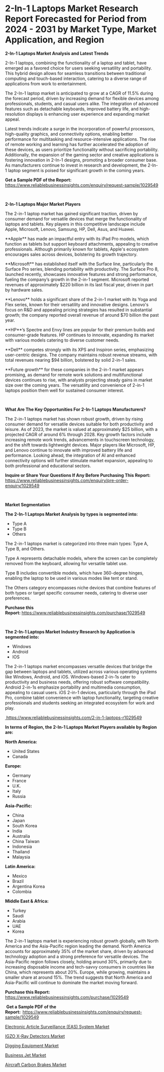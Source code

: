 <p><h1>2-In-1 Laptops Market Research Report Forecasted for Period from 2024 -  2031 by Market Type, Market Application, and Region</h1></p><p><strong>2-In-1 Laptops Market Analysis and Latest Trends</strong></p>
<p><p>2-In-1 laptops, combining the functionality of a laptop and tablet, have emerged as a favored choice for users seeking versatility and portability. This hybrid design allows for seamless transitions between traditional computing and touch-based interaction, catering to a diverse range of applications from work to entertainment.</p><p>The 2-In-1 laptop market is anticipated to grow at a CAGR of 11.5% during the forecast period, driven by increasing demand for flexible devices among professionals, students, and casual users alike. The integration of advanced features such as detachable keyboards, improved battery life, and high-resolution displays is enhancing user experience and expanding market appeal. </p><p>Latest trends indicate a surge in the incorporation of powerful processors, high-quality graphics, and connectivity options, enabling better performance for multitasking and resource-intensive applications. The rise of remote working and learning has further accelerated the adoption of these devices, as users prioritize functionality without sacrificing portability. Additionally, the expansion of the gaming sector and creative applications is fostering innovation in 2-In-1 designs, promoting a broader consumer base. As manufacturers continue to invest in research and development, the 2-In-1 laptop segment is poised for significant growth in the coming years.</p></p>
<p><strong>Get a Sample PDF of the Report:&nbsp;</strong> <a href="https://www.reliablebusinessinsights.com/enquiry/request-sample/1029549">https://www.reliablebusinessinsights.com/enquiry/request-sample/1029549</a></p>
<p>&nbsp;</p>
<p><strong>2-In-1 Laptops Major Market Players</strong></p>
<p><p>The 2-in-1 laptop market has gained significant traction, driven by consumer demand for versatile devices that merge the functionality of laptops and tablets. Key players in this competitive landscape include Apple, Microsoft, Lenovo, Samsung, HP, Dell, Asus, and Huawei.</p><p>**Apple** has made an impactful entry with its iPad Pro models, which function as tablets but support keyboard attachments, appealing to creative professionals. Although primarily known for tablets, Apple's ecosystem encourages sales across devices, bolstering its growth trajectory.</p><p>**Microsoft** has established itself with the Surface line, particularly the Surface Pro series, blending portability with productivity. The Surface Pro 8, launched recently, showcases innovative features and strong performance, fueling the company’s growth in the 2-in-1 segment. Microsoft reported revenues of approximately $220 billion in its last fiscal year, driven in part by hardware sales.</p><p>**Lenovo** holds a significant share of the 2-in-1 market with its Yoga and Flex series, known for their versatility and innovative designs. Lenovo's focus on R&D and appealing pricing strategies has resulted in substantial growth; the company reported overall revenue of around $70 billion the past year.</p><p>**HP**’s Spectre and Envy lines are popular for their premium builds and consumer-grade features. HP continues to innovate, expanding its market with various models catering to diverse customer needs.</p><p>**Dell** competes strongly with its XPS and Inspiron series, emphasizing user-centric designs. The company maintains robust revenue streams, with total revenues nearing $94 billion, bolstered by solid 2-in-1 sales.</p><p>**Future growth** for these companies in the 2-in-1 market appears promising, as demand for remote work solutions and multifunctional devices continues to rise, with analysts projecting steady gains in market size over the coming years. The versatility and convenience of 2-in-1 laptops position them well for sustained consumer interest.</p></p>
<p>&nbsp;</p>
<p><strong>What Are The Key Opportunities For 2-In-1 Laptops Manufacturers?</strong></p>
<p><p>The 2-in-1 laptops market has shown robust growth, driven by rising consumer demand for versatile devices suitable for both productivity and leisure. As of 2023, the market is valued at approximately $25 billion, with a projected CAGR of around 6% through 2028. Key growth factors include increasing remote work trends, advancements in touchscreen technology, and the shift towards lightweight devices. Major players like Microsoft, HP, and Lenovo continue to innovate with improved battery life and performance. Looking ahead, the integration of AI and enhanced connectivity options will further stimulate market expansion, appealing to both professional and educational sectors.</p></p>
<p><strong>Inquire or Share Your Questions If Any Before Purchasing This Report:</strong> <a href="https://www.reliablebusinessinsights.com/enquiry/pre-order-enquiry/1029549">https://www.reliablebusinessinsights.com/enquiry/pre-order-enquiry/1029549</a></p>
<p>&nbsp;</p>
<p><strong>Market Segmentation</strong></p>
<p><strong>The 2-In-1 Laptops Market Analysis by types is segmented into:</strong></p>
<p><ul><li>Type A</li><li>Type B</li><li>Others</li></ul></p>
<p><p>The 2-in-1 laptops market is categorized into three main types: Type A, Type B, and Others. </p><p>Type A represents detachable models, where the screen can be completely removed from the keyboard, allowing for versatile tablet use. </p><p>Type B includes convertible models, which have 360-degree hinges, enabling the laptop to be used in various modes like tent or stand. </p><p>The Others category encompasses niche devices that combine features of both types or target specific consumer needs, catering to diverse user preferences.</p></p>
<p><strong>Purchase this Report:&nbsp;</strong><a href="https://www.reliablebusinessinsights.com/purchase/1029549">https://www.reliablebusinessinsights.com/purchase/1029549</a></p>
<p>&nbsp;</p>
<p><strong>The 2-In-1 Laptops Market Industry Research by Application is segmented into:</strong></p>
<p><ul><li>Windows</li><li>Android</li><li>IOS</li></ul></p>
<p><p>The 2-in-1 laptops market encompasses versatile devices that bridge the gap between laptops and tablets, utilized across various operating systems like Windows, Android, and iOS. Windows-based 2-in-1s cater to productivity and business needs, offering robust software compatibility. Android 2-in-1s emphasize portability and multimedia consumption, appealing to casual users. iOS 2-in-1 devices, particularly through the iPad Pro, combine tablet convenience with laptop functionality, targeting creative professionals and students seeking an integrated ecosystem for work and play.</p></p>
<p><a href="https://www.reliablebusinessinsights.com/2-in-1-laptops-r1029549">&nbsp;https://www.reliablebusinessinsights.com/2-in-1-laptops-r1029549</a></p>
<p><strong>In terms of Region, the 2-In-1 Laptops Market Players available by Region are:</strong></p>
<p>
    <p> <strong> North America: </strong>
        <ul>
            <li>United States</li>
            <li>Canada</li>
        </ul>
        </p> 
    <p> <strong> Europe: </strong>
        <ul>
            <li>Germany</li>
            <li>France</li>
            <li>U.K.</li>
            <li>Italy</li>
            <li>Russia</li>
        </ul>
        </p> 
    <p> <strong> Asia-Pacific: </strong>
        <ul>
            <li>China</li>
            <li>Japan</li>
            <li>South Korea</li>
            <li>India</li>
            <li>Australia</li>
            <li>China Taiwan</li>
            <li>Indonesia</li>
            <li>Thailand</li>
            <li>Malaysia</li>
        </ul>
        </p> 
    <p> <strong> Latin America: </strong>
        <ul>
            <li>Mexico</li>
            <li>Brazil</li>
            <li>Argentina Korea</li>
            <li>Colombia</li>
        </ul>
        </p> 
    <p> <strong> Middle East & Africa: </strong>
        <ul>
            <li>Turkey</li>
            <li>Saudi</li>
            <li>Arabia</li>
            <li>UAE</li>
            <li>Korea</li>
        </ul>
    </p>
    </p>
<p><p>The 2-in-1 laptops market is experiencing robust growth globally, with North America and the Asia-Pacific region leading the demand. North America accounts for approximately 35% of the market share, driven by advanced technology adoption and a strong preference for versatile devices. The Asia-Pacific region follows closely, holding around 30%, primarily due to increasing disposable income and tech-savvy consumers in countries like China, which represents about 20%. Europe, while growing, maintains a smaller share at around 15%. The trend suggests that North America and Asia-Pacific will continue to dominate the market moving forward.</p></p>
<p><strong>Purchase this Report: </strong><a href="https://www.reliablebusinessinsights.com/purchase/1029549">https://www.reliablebusinessinsights.com/purchase/1029549</a></p>
<p>&nbsp;<strong>Get a Sample PDF of the Report:&nbsp;&nbsp;</strong><a href="https://www.reliablebusinessinsights.com/enquiry/request-sample/1029549">https://www.reliablebusinessinsights.com/enquiry/request-sample/1029549</a></p>
<p><strong></strong></p>
<p><p><a href="https://medium.com/@shjsi3663/global-electronic-article-surveillance-eas-system-market-trends-insights-into-growth-4dc6a9389a1f">Electronic Article Surveillance (EAS) System Market</a></p><p><a href="https://medium.com/@williambatz1907/igzo-x-ray-detectors-market-investigation-industry-evolution-and-forecast-till-2031-49ed8a1604a7">IGZO X-Ray Detectors Market</a></p><p><a href="https://www.linkedin.com/pulse/deep-dive-digging-equipment-market-itstrends-segmentation-competitive-c6tmc?trackingId=NKcohuo7SDizXE8len8%2Bhw%3D%3D">Digging Equipment Market</a></p><p><a href="https://github.com/zzflqewx24/Market-Research-Report-List-1/blob/main/business-jet-market.md">Business Jet Market</a></p><p><a href="https://www.linkedin.com/pulse/aircraft-carbon-brakes-market-research-report-exploring-size-revenue-ry1qc?trackingId=YKm37XcObUW%2BvVxItXG60A%3D%3D">Aircraft Carbon Brakes Market</a></p></p>
